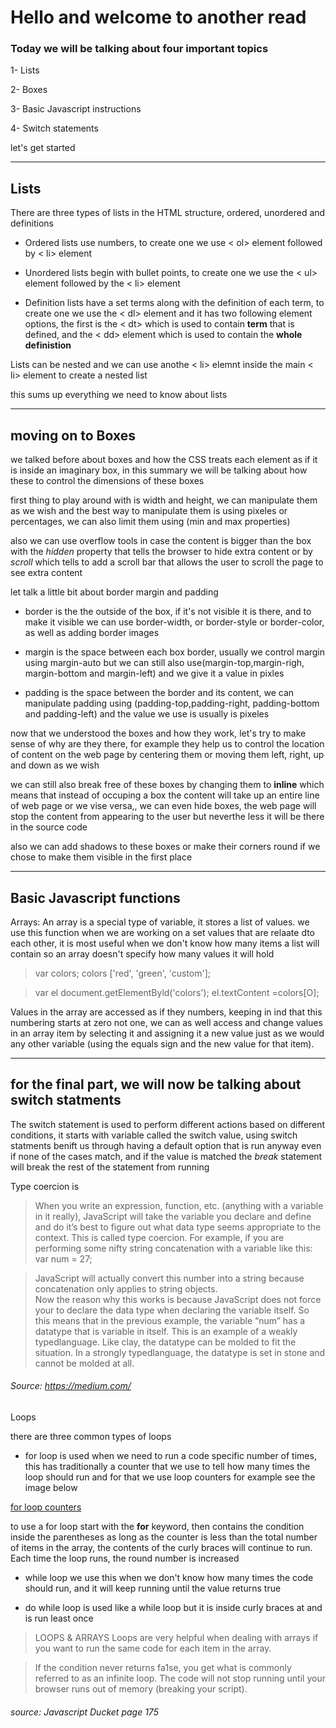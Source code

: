 # Hello and welcome to another read

### Today we will be talking about four important topics

1- Lists

2- Boxes

3- Basic Javascript instructions

4- Switch statements

let's get started

---

## Lists

There are three types of lists in the HTML structure, ordered, unordered and definitions 

* Ordered lists use numbers, to create one we use < ol> element followed by < li> element

* Unordered lists begin with bullet points, to create one we use the < ul> element followed by the < li> element 

* Definition lists have a set terms along with the definition of each term, to create one we use the < dl> element and it has two following element options, the first is the < dt> which is used to contain **term** that is defined, and the < dd> element which is used to contain the **whole definistion**

Lists can be nested and we can use anothe < li> elemnt inside the main < li> element to create a nested list

this sums up everything we need to know about lists

---

## moving on to Boxes 

we talked before about boxes and how the CSS treats each element as if it is inside an imaginary box, in this summary we will be talking about how these to control the dimensions of these boxes 

first thing to play around with is width and height, we can manipulate them as we wish and the best way to manipulate them is using pixeles or percentages, we can also limit them using (min and max properties)

also we can use overflow tools in case the content is bigger than the box with the *hidden* property that tells the browser to hide extra content or by *scroll* which tells to add a scroll bar that allows the user to scroll the page to see extra content

let talk a little bit about border margin and padding 

* border is the the outside of the box, if it's not visible it is there, and to make it visible we can use border-width, or border-style or border-color, as well as adding border images 

* margin is the space between each box border, usually we control margin using margin-auto but we can still also use(margin-top,margin-righ, margin-bottom and margin-left) and we give it a value in pixles

* padding is the space between the border and its content, we can manipulate padding using (padding-top,padding-right, padding-bottom and padding-left) and the value we use is usually is pixeles 

now that we understood the boxes and how they work, let's try to make sense of why are they there, for example they help us to control the location of content on the web page by centering them or moving them left, right, up and down as we wish

we can still also break free of these boxes by changing them to **inline** which means that instead of occuping a box the content will take up an entire line of web page or we vise versa,, we can even hide boxes, the web page will stop the content from appearing to the user but neverthe less it will be there in the source code 


also we can add shadows to these boxes or make their corners round if we chose to make them visible in the first place 

---

## Basic Javascript functions

Arrays: An array is a special type of variable, it stores a list of values. we use this function when we are working on a set values that are relaate dto each other, it is most useful when we don't know how many items a list will contain so an array doesn't specify how many values it will hold 

> var colors;
colors ['red', 'green', 'custom'];

> var el document.getElementByld('colors'); el.textContent =colors[O];

Values in the array are accessed as if they numbers, keeping in  ind that this numbering starts at zero not one, we can as well access and change values in an array item by selecting it and assigning it a new value just as we would any other variable (using the equals sign and the new value for that item).

---

## for the final part, we will now be talking about switch statments

The switch statement is used to perform different actions based on different conditions, it starts with variable called the switch value, using switch statments benift us through having a default option that is run anyway even if none of the cases match, and if the value is matched the *break* statement will break the rest of the statement from running 

Type coercion is
 >When you write an expression, function, etc. (anything with a variable in it really), JavaScript will take the variable you declare and define and do it’s best to figure out what data type seems appropriate to the context. This is called type coercion. For example, if you are performing some nifty string concatenation with a variable like this:
var num = 27;

>JavaScript will actually convert this number into a string because concatenation only applies to string objects.  
Now the reason why this works is because JavaScript does not force your to declare the data type when declaring the variable itself. So this means that in the previous example, the variable “num” has a datatype that is variable in itself. This is an example of a weakly typedlanguage. Like clay, the datatype can be molded to fit the situation. In a strongly typedlanguage, the datatype is set in stone and cannot be molded at all.

###### Source: https://medium.com/


Loops 

there are three common types of loops 

* for loop is used when we need to run a code specific number of times, this has traditionally a counter that we use to tell how many times the loop should run and for that we use loop counters for example see the image below 

[for loop counters](https://images.code.org/b93a044fc07cb4bbabb95b43132a005b-image-1447342829632.png)

 to use a for loop start with the **for** keyword, then contains the condition inside the parentheses as long as the counter is less than the total number of items
in the array, the contents of the curly braces will continue to
run. Each time the loop runs, the round number is increased


* while loop we use this when we don't know how many times the code should run, and it will keep running until the value returns true

* do while loop is used like a while loop but it is inside curly braces at and is run least once 


> LOOPS & ARRAYS Loops are very helpful when dealing with arrays if you want to run the same code for each item in the array.

> If the condition never returns fa1se, you get what is commonly referred to as an infinite loop. The code will not stop running until your browser runs out of memory (breaking your script).
###### source: Javascript Ducket page 175

